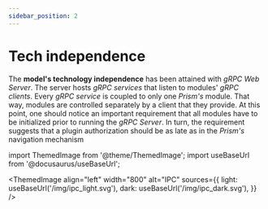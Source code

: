 ```yaml
---
sidebar_position: 2
---
```


# Tech independence

The **model's technology independence** has been attained with *gRPC Web Server*. The server hosts *gRPC services* that listen to modules' *gRPC clients*. Every *gRPC service* is coupled to only one *Prism's* module. That way, modules are controlled separately by a client that they provide. At this point, one should notice an important requirement that all modules have to be initialized prior to running the *gRPC Server*. In turn, the requirement suggests that a plugin authorization should be as late as in the *Prism's* navigation mechanism

import ThemedImage from '@theme/ThemedImage';
import useBaseUrl from '@docusaurus/useBaseUrl';

<ThemedImage
  align="left"
  width="800"
  alt="IPC"
  sources={{
    light: useBaseUrl('/img/ipc_light.svg'),
    dark: useBaseUrl('/img/ipc_dark.svg'),
  }} />